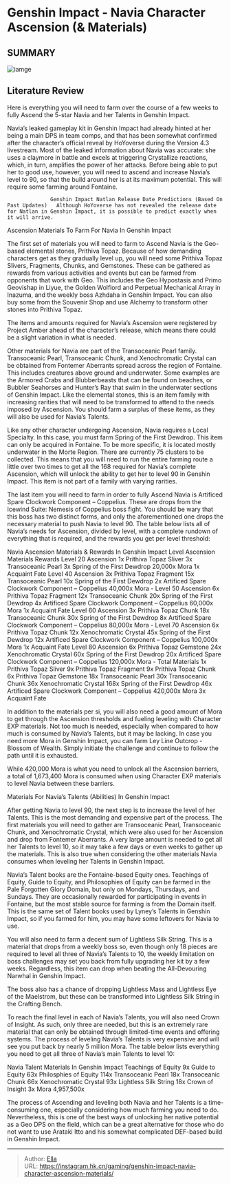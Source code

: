 # Genshin Impact - Navia Character Ascension (&amp; Materials)


## SUMMARY 

![iamge](https://static1.srcdn.com/wordpress/wp-content/uploads/2023/12/genshin-impact-navia-ascension-materials-farming.jpg)

## Literature Review

Here is everything you will need to farm over the course of a few weeks to fully Ascend the 5-star Navia and her Talents in Genshin Impact.





Navia’s leaked gameplay kit in Genshin Impact had already hinted at her being a main DPS in team comps, and that has been somewhat confirmed after the character’s official reveal by HoYoverse during the Version 4.3 livestream. Most of the leaked information about Navia was accurate: she uses a claymore in battle and excels at triggering Crystallize reactions, which, in turn, amplifies the power of her attacks. Before being able to put her to good use, however, you will need to ascend and increase Navia’s level to 90, so that the build around her is at its maximum potential. This will require some farming around Fontaine.




                  Genshin Impact Natlan Release Date Predictions (Based On Past Updates)   Although HoYoverse has not revealed the release date for Natlan in Genshin Impact, it is possible to predict exactly when it will arrive.   


 Ascension Materials To Farm For Navia In Genshin Impact 
         

The first set of materials you will need to farm to Ascend Navia is the Geo-based elemental stones, Prithiva Topaz. Because of how demanding characters get as they gradually level up, you will need some Prithiva Topaz Slivers, Fragments, Chunks, and Gemstones. These can be gathered as rewards from various activities and events but can be farmed from opponents that work with Geo. This includes the Geo Hypostasis and Primo Geovishap in Liyue, the Golden Wolflord and Perpetual Mechanical Array in Inazuma, and the weekly boss Azhdaha in Genshin Impact. You can also buy some from the Souvenir Shop and use Alchemy to transform other stones into Prithiva Topaz.






The items and amounts required for Navia’s Ascension were registered by Project Amber ahead of the character’s release, which means there could be a slight variation in what is needed.




Other materials for Navia are part of the Transoceanic Pearl family. Transoceanic Pearl, Transoceanic Chunk, and Xenochromatic Crystal can be obtained from Fontemer Aberrants spread across the region of Fontaine. This includes creatures above ground and underwater. Some examples are the Armored Crabs and Blubberbeasts that can be found on beaches, or Bubbler Seahorses and Hunter’s Ray that swim in the underwater sections of Genshin Impact. Like the elemental stones, this is an item family with increasing rarities that will need to be transformed to attend to the needs imposed by Ascension. You should farm a surplus of these items, as they will also be used for Navia’s Talents.

Like any other character undergoing Ascension, Navia requires a Local Specialty. In this case, you must farm Spring of the First Dewdrop. This item can only be acquired in Fontaine. To be more specific, it is located mostly underwater in the Morte Region. There are currently 75 clusters to be collected. This means that you will need to run the entire farming route a little over two times to get all the 168 required for Navia’s complete Ascension, which will unlock the ability to get her to level 90 in Genshin Impact. This item is not part of a family with varying rarities.




The last item you will need to farm in order to fully Ascend Navia is Artificed Spare Clockwork Component – Coppelius. These are drops from the Icewind Suite: Nemesis of Coppelius boss fight. You should be wary that this boss has two distinct forms, and only the aforementioned one drops the necessary material to push Navia to level 90. The table below lists all of Navia’s needs for Ascension, divided by level, with a complete rundown of everything that is required, and the rewards you get per level threshold:

 Navia Ascension Materials &amp; Rewards In Genshin Impact   Level Ascension  Materials  Rewards   Level 20 Ascension    1x Prithiva Topaz Sliver   3x Transoceanic Pearl   3x Spring of the First Dewdrop   20,000x Mora       1x Acquaint Fate      Level 40 Ascension    3x Prithiva Topaz Fragment   15x Transoceanic Pearl   10x Spring of the First Dewdrop   2x Artificed Spare Clockwork Component – Coppelius   40,000x Mora     -   Level 50 Ascension    6x Prithiva Topaz Fragment   12x Transoceanic Chunk   20x Spring of the First Dewdrop   4x Artificed Spare Clockwork Component – Coppelius   60,000x Mora       1x Acquaint Fate      Level 60 Ascension    3x Prithiva Topaz Chunk   18x Transoceanic Chunk   30x Spring of the First Dewdrop   8x Artificed Spare Clockwork Component – Coppelius   80,000x Mora     -   Level 70 Ascension    6x Prithiva Topaz Chunk   12x Xenochromatic Crystal   45x Spring of the First Dewdrop   12x Artificed Spare Clockwork Component – Coppelius   100,000x Mora       1x Acquaint Fate      Level 80 Ascension    6x Prithiva Topaz Gemstone   24x Xenochromatic Crystal   60x Spring of the First Dewdrop   20x Artificed Spare Clockwork Component – Coppelius   120,000x Mora     -   Total Materials    1x Prithiva Topaz Sliver   9x Prithiva Topaz Fragment   9x Prithiva Topaz Chunk   6x Prithiva Topaz Gemstone   18x Transoceanic Pearl   30x Transoceanic Chunk   36x Xenochromatic Crystal   168x Spring of the First Dewdrop   46x Artificed Spare Clockwork Component – Coppelius   420,000x Mora       3x Acquaint Fate      






In addition to the materials per si, you will also need a good amount of Mora to get through the Ascension thresholds and fueling leveling with Character EXP materials. Not too much is needed, especially when compared to how much is consumed by Navia’s Talents, but it may be lacking. In case you need more Mora in Genshin Impact, you can farm Ley Line Outcrop - Blossom of Wealth. Simply initiate the challenge and continue to follow the path until it is exhausted.



While 420,000 Mora is what you need to unlock all the Ascension barriers, a total of 1,673,400 Mora is consumed when using Character EXP materials to level Navia between these barriers.






 Materials For Navia’s Talents (Abilities) In Genshin Impact 
          

After getting Navia to level 90, the next step is to increase the level of her Talents. This is the most demanding and expensive part of the process. The first materials you will need to gather are Transoceanic Pearl, Transoceanic Chunk, and Xenochromatic Crystal, which were also used for her Ascension and drop from Fontemer Aberrants. A very large amount is needed to get all her Talents to level 10, so it may take a few days or even weeks to gather up the materials. This is also true when considering the other materials Navia consumes when leveling her Talents in Genshin Impact.




Navia’s Talent books are the Fontaine-based Equity ones. Teachings of Equity, Guide to Equity, and Philosophies of Equity can be farmed in the Pale Forgotten Glory Domain, but only on Mondays, Thursdays, and Sundays. They are occasionally rewarded for participating in events in Fontaine, but the most stable source for farming is from the Domain itself. This is the same set of Talent books used by Lyney’s Talents in Genshin Impact, so if you farmed for him, you may have some leftovers for Navia to use.

You will also need to farm a decent sum of Lightless Silk String. This is a material that drops from a weekly boss so, even though only 18 pieces are required to level all three of Navia’s Talents to 10, the weekly limitation on boss challenges may set you back from fully upgrading her kit by a few weeks. Regardless, this item can drop when beating the All-Devouring Narwhal in Genshin Impact.



The boss also has a chance of dropping Lightless Mass and Lightless Eye of the Maelstrom, but these can be transformed into Lightless Silk String in the Crafting Bench.







To reach the final level in each of Navia’s Talents, you will also need Crown of Insight. As such, only three are needed, but this is an extremely rare material that can only be obtained through limited-time events and offering systems. The process of leveling Navia’s Talents is very expensive and will see you put back by nearly 5 million Mora. The table below lists everything you need to get all three of Navia’s main Talents to level 10:

 Navia Talent Materials In Genshin Impact   Teachings of Equity    9x      Guide to Equity    63x      Philosphies of Equity    114x      Transoceanic Pearl    18x      Transoceanic Chunk    66x      Xenochromatic Crystal    93x      Lightless Silk String    18x      Crown of Insight    3x      Mora    4,957,500x      






The process of Ascending and leveling both Navia and her Talents is a time-consuming one, especially considering how much farming you need to do. Nevertheless, this is one of the best ways of unlocking her native potential as a Geo DPS on the field, which can be a great alternative for those who do not want to use Arataki Itto and his somewhat complicated DEF-based build in Genshin Impact.



---

> Author: [Ella](https://instagram.hk.cn/)  
> URL: https://instagram.hk.cn/gaming/genshin-impact-navia-character-ascension-materials/  

